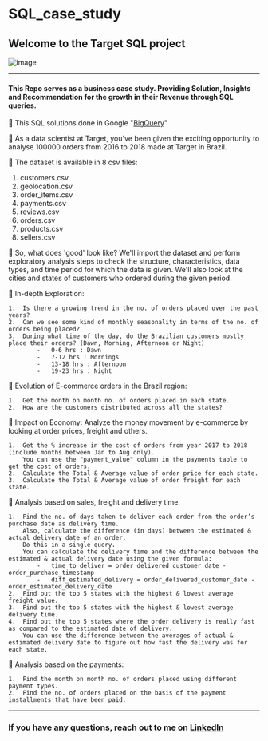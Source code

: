 # SQL_case_study
## **Welcome to the Target SQL project**
![image](https://github.com/Arundhamjena/SQL_case_study/assets/153628729/65ea7aac-ce7c-45d3-a89c-36cfe0bcc411)

 ***
#### 	This Repo serves as a business case study. Providing Solution, Insights and Recommendation for the growth in their Revenue through SQL queries.
🔷	This SQL solutions done in Google "[BigQuery](https://console.cloud.google.com/bigquery?project=industrial-keep-408812&ws=!1m0)"
                                                                                                                                                                                                 
🔷	As a data scientist at Target, you've been given the exciting opportunity to analyse 100000 orders from 2016 to 2018 made at Target in Brazil. 

🔷	The dataset is available in 8 csv files:                                                                                                                                                        
  
 1. customers.csv 
 2. geolocation.csv 
 3. order_items.csv 
 4. payments.csv 
 5. reviews.csv 
 6. orders.csv 
 7. products.csv 
 8. sellers.csv 
        
🔷	So, what does 'good' look like? We'll import the dataset and perform exploratory analysis steps to check the structure, characteristics, data types, and time period for which the data is given. We'll also look at the cities and states of customers who ordered during the given period.

🔷 In-depth Exploration:

    1.	Is there a growing trend in the no. of orders placed over the past years?
    2.	Can we see some kind of monthly seasonality in terms of the no. of orders being placed?
    3.	During what time of the day, do the Brazilian customers mostly place their orders? (Dawn, Morning, Afternoon or Night)
            -	0-6 hrs : Dawn
            -	7-12 hrs : Mornings
            -	13-18 hrs : Afternoon
            -	19-23 hrs : Night

🔷	Evolution of E-commerce orders in the Brazil region:

    1.	Get the month on month no. of orders placed in each state.
    2.	How are the customers distributed across all the states?

🔷	Impact on Economy: Analyze the money movement by e-commerce by looking at order prices, freight and others.

    1.	Get the % increase in the cost of orders from year 2017 to 2018 (include months between Jan to Aug only).
        You can use the "payment_value" column in the payments table to get the cost of orders.
    2.	Calculate the Total & Average value of order price for each state.
    3.	Calculate the Total & Average value of order freight for each state.

🔷	Analysis based on sales, freight and delivery time.

    1.	Find the no. of days taken to deliver each order from the order’s purchase date as delivery time.
        Also, calculate the difference (in days) between the estimated & actual delivery date of an order.
        Do this in a single query.
        You can calculate the delivery time and the difference between the estimated & actual delivery date using the given formula:
            -	time_to_deliver = order_delivered_customer_date - order_purchase_timestamp
            -	diff_estimated_delivery = order_delivered_customer_date - order_estimated_delivery_date
    2.	Find out the top 5 states with the highest & lowest average freight value.
    3.	Find out the top 5 states with the highest & lowest average delivery time.
    4.	Find out the top 5 states where the order delivery is really fast as compared to the estimated date of delivery.
        You can use the difference between the averages of actual & estimated delivery date to figure out how fast the delivery was for each state.

🔷	Analysis based on the payments:

    1.	Find the month on month no. of orders placed using different payment types.
    2.	Find the no. of orders placed on the basis of the payment installments that have been paid.
***



### If you have any questions, reach out to me  on [LinkedIn](www.linkedin.com/in/arundham-jena-59aa20143)


